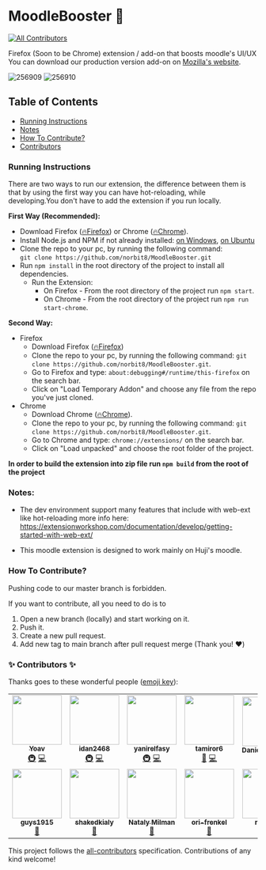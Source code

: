 # MoodleBooster 🚀

<!-- ALL-CONTRIBUTORS-BADGE:START - Do not remove or modify this section -->
[![All Contributors](https://img.shields.io/badge/all_contributors-12-orange.svg?style=flat-square)](#contributors-)
<!-- ALL-CONTRIBUTORS-BADGE:END -->

Firefox (Soon to be Chrome) extension / add-on that boosts moodle's UI/UX \
You can download our production version add-on on [Mozilla's website](https://addons.mozilla.org/en-US/firefox/addon/moodlebooster/).

![256909](https://user-images.githubusercontent.com/18491183/121560059-d5851e00-ca1f-11eb-9b50-452cbd2630ab.png)
![256910](https://user-images.githubusercontent.com/18491183/121560114-e2097680-ca1f-11eb-8049-bc2e66ebd850.png)

## Table of Contents

- [Running Instructions](#instructions)
- [Notes](#Notes)
- [How To Contribute?](#howtocontribute)
- [Contributors](#Contributors)

<a name="instructions"/>

### Running Instructions

There are two ways to run our extension, the difference between them is that by using the first way you can have hot-reloading, while developing.You don't have to add the extension if you run locally.

**First Way (Recommended):**

- Download Firefox ([🔥Firefox](https://www.mozilla.org/en-US/firefox/new/)) or Chrome ([🔥Chrome](https://www.google.com/chrome/)).
- Install Node.js and NPM if not already installed: [on Windows](https://phoenixnap.com/kb/install-node-js-npm-on-windows), [on Ubuntu](https://www.liquidweb.com/kb/create-clone-repo-github-ubuntu-18-04/)
- Clone the repo to your pc, by running the following command:  
  `git clone https://github.com/norbit8/MoodleBooster.git`
- Run `npm install` in the root directory of the project to install all dependencies.
  - Run the Extension:
    - On Firefox - From the root directory of the project run `npm start`.
    - On Chrome - From the root directory of the project run `npm run start-chrome`.


**Second Way:**
- Firefox
    - Download Firefox ([🔥Firefox](https://www.mozilla.org/en-US/firefox/new/))
    - Clone the repo to your pc, by running the following command: `git clone https://github.com/norbit8/MoodleBooster.git`.
    - Go to Firefox and type: `about:debugging#/runtime/this-firefox` on the search bar.
    - Click on "Load Temporary Addon" and choose any file from the repo you've just cloned.
- Chrome
    - Download Chrome ([🔥Chrome](https://www.google.com/chrome/)).
    - Clone the repo to your pc, by running the following command: `git clone https://github.com/norbit8/MoodleBooster.git`.
    - Go to Chrome and type: `chrome://extensions/` on the search bar.
    - Click on "Load unpacked" and choose the root folder of the project.

**In order to build the extension into zip file run `npm build` from the root of the project**

<a name="Notes"/>

### Notes:

- The dev environment support many features that include with web-ext like hot-reloading
  more info here: https://extensionworkshop.com/documentation/develop/getting-started-with-web-ext/

- This moodle extension is designed to work mainly on Huji's moodle.
<a name="howtocontribute"/>

### How To Contribute?

Pushing code to our master branch is forbidden.

If you want to contribute, all you need to do is to

1. Open a new branch (locally) and start working on it.
2. Push it.
3. Create a new pull request.
4. Add new tag to main branch after pull request merge (Thank you! ❤️)

<a name="Contributors"/>

### ✨ Contributors ✨

Thanks goes to these wonderful people ([emoji key](https://allcontributors.org/docs/en/emoji-key)):

<!-- ALL-CONTRIBUTORS-LIST:START - Do not remove or modify this section -->
<!-- prettier-ignore-start -->
<!-- markdownlint-disable -->
<table>
  <tr>
    <td align="center"><a href="https://github.com/norbit8"><img src="https://avatars.githubusercontent.com/u/18491183?v=4?s=100" width="100px;" alt=""/><br /><sub><b>Yoav</b></sub></a><br /><a href="#infra-norbit8" title="Infrastructure (Hosting, Build-Tools, etc)">🚇</a> <a href="https://github.com/norbit8/MoodleBooster/commits?author=norbit8" title="Code">💻</a></td>
    <td align="center"><a href="https://github.com/idan2468"><img src="https://avatars.githubusercontent.com/u/44695990?v=4?s=100" width="100px;" alt=""/><br /><sub><b>idan2468</b></sub></a><br /><a href="#infra-idan2468" title="Infrastructure (Hosting, Build-Tools, etc)">🚇</a> <a href="https://github.com/norbit8/MoodleBooster/commits?author=idan2468" title="Code">💻</a></td>
    <td align="center"><a href="https://github.com/yanirelfasy"><img src="https://avatars.githubusercontent.com/u/24404481?v=4?s=100" width="100px;" alt=""/><br /><sub><b>yanirelfasy</b></sub></a><br /><a href="#infra-yanirelfasy" title="Infrastructure (Hosting, Build-Tools, etc)">🚇</a> <a href="https://github.com/norbit8/MoodleBooster/commits?author=yanirelfasy" title="Code">💻</a></td>
    <td align="center"><a href="https://github.com/tamiror6"><img src="https://avatars.githubusercontent.com/u/76107540?v=4?s=100" width="100px;" alt=""/><br /><sub><b>tamiror6</b></sub></a><br /><a href="https://github.com/norbit8/MoodleBooster/commits?author=tamiror6" title="Documentation">📖</a> <a href="https://github.com/norbit8/MoodleBooster/commits?author=tamiror6" title="Code">💻</a></td>
    <td align="center"><a href="https://github.com/DanielSaroussy"><img src="https://avatars.githubusercontent.com/u/81748842?v=4?s=100" width="100px;" alt=""/><br /><sub><b>DanielSaroussy</b></sub></a><br /><a href="https://github.com/norbit8/MoodleBooster/commits?author=DanielSaroussy" title="Documentation">📖</a></td>
    <td align="center"><a href="https://github.com/dorpro13"><img src="https://avatars.githubusercontent.com/u/19567966?v=4?s=100" width="100px;" alt=""/><br /><sub><b>dorpro13</b></sub></a><br /><a href="https://github.com/norbit8/MoodleBooster/commits?author=dorpro13" title="Documentation">📖</a></td>
  </tr>
  <tr>
<td align="center"><a href="https://github.com/guys1915"><img src="https://avatars.githubusercontent.com/u/66463385?v=4?s=100" width="100px;" alt=""/><br /><sub><b>guys1915</b></sub></a><br /><a href="https://github.com/norbit8/MoodleBooster/commits?author=guys1915" title="Documentation">📖</a></td>
    <td align="center"><a href="https://github.com/shakedkialy"><img src="https://avatars.githubusercontent.com/u/45287227?v=4?s=100" width="100px;" alt=""/><br /><sub><b>shakedkialy</b></sub></a><br /><a href="https://github.com/norbit8/MoodleBooster/commits?author=shakedkialy" title="Documentation">📖</a></td>
    <td align="center"><a href="https://github.com/nataly-milman"><img src="https://avatars.githubusercontent.com/u/63509956?v=4?s=100" width="100px;" alt=""/><br /><sub><b>Nataly Milman</b></sub></a><br /><a href="https://github.com/norbit8/MoodleBooster/commits?author=nataly-milman" title="Documentation">📖</a></td>
    <td align="center"><a href="https://github.com/ori-frenkel"><img src="https://avatars.githubusercontent.com/u/49747014?v=4?s=100" width="100px;" alt=""/><br /><sub><b>ori-frenkel</b></sub></a><br /><a href="https://github.com/norbit8/MoodleBooster/commits?author=ori-frenkel" title="Documentation">📖</a></td>
    <td align="center"><a href="https://github.com/rbenjos"><img src="https://avatars.githubusercontent.com/u/22573117?v=4?s=100" width="100px;" alt=""/><br /><sub><b>rbenjos</b></sub></a><br /><a href="https://github.com/norbit8/MoodleBooster/commits?author=rbenjos" title="Documentation">📖</a></td>
    <td align="center"><a href="https://github.com/The-Kor"><img src="https://avatars.githubusercontent.com/u/60473978?v=4?s=100" width="100px;" alt=""/><br /><sub><b>Koral Haham</b></sub></a><br /><a href="https://github.com/norbit8/MoodleBooster/commits?author=The-Kor" title="Documentation">📖</a></td>
  </tr>
</table>

<!-- markdownlint-restore -->
<!-- prettier-ignore-end -->

<!-- ALL-CONTRIBUTORS-LIST:END -->

This project follows the [all-contributors](https://github.com/all-contributors/all-contributors) specification. Contributions of any kind welcome!
